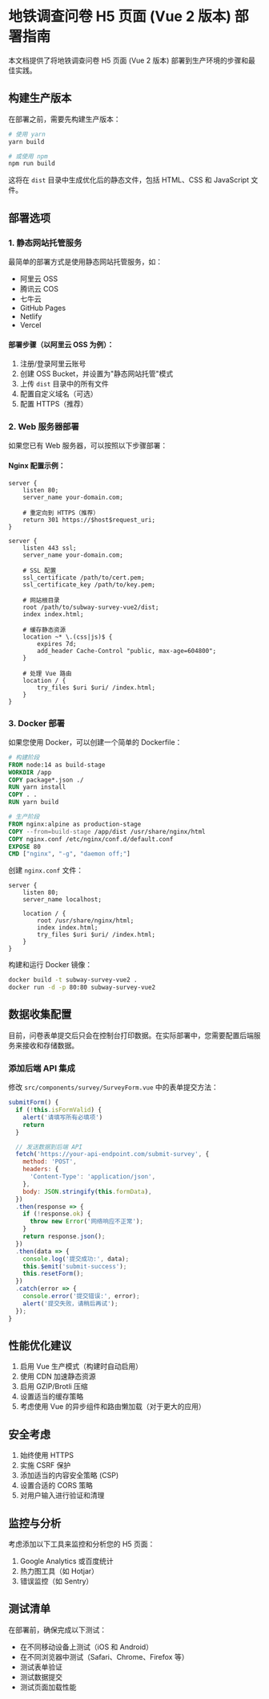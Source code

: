 # 地铁调查问卷 H5 页面 (Vue 2 版本) 部署指南

本文档提供了将地铁调查问卷 H5 页面 (Vue 2 版本) 部署到生产环境的步骤和最佳实践。

## 构建生产版本

在部署之前，需要先构建生产版本：

```bash
# 使用 yarn
yarn build

# 或使用 npm
npm run build
```

这将在 `dist` 目录中生成优化后的静态文件，包括 HTML、CSS 和 JavaScript 文件。

## 部署选项

### 1. 静态网站托管服务

最简单的部署方式是使用静态网站托管服务，如：

- 阿里云 OSS
- 腾讯云 COS
- 七牛云
- GitHub Pages
- Netlify
- Vercel

#### 部署步骤（以阿里云 OSS 为例）：

1. 注册/登录阿里云账号
2. 创建 OSS Bucket，并设置为"静态网站托管"模式
3. 上传 `dist` 目录中的所有文件
4. 配置自定义域名（可选）
5. 配置 HTTPS（推荐）

### 2. Web 服务器部署

如果您已有 Web 服务器，可以按照以下步骤部署：

#### Nginx 配置示例：

```nginx
server {
    listen 80;
    server_name your-domain.com;

    # 重定向到 HTTPS（推荐）
    return 301 https://$host$request_uri;
}

server {
    listen 443 ssl;
    server_name your-domain.com;

    # SSL 配置
    ssl_certificate /path/to/cert.pem;
    ssl_certificate_key /path/to/key.pem;

    # 网站根目录
    root /path/to/subway-survey-vue2/dist;
    index index.html;

    # 缓存静态资源
    location ~* \.(css|js)$ {
        expires 7d;
        add_header Cache-Control "public, max-age=604800";
    }

    # 处理 Vue 路由
    location / {
        try_files $uri $uri/ /index.html;
    }
}
```

### 3. Docker 部署

如果您使用 Docker，可以创建一个简单的 Dockerfile：

```dockerfile
# 构建阶段
FROM node:14 as build-stage
WORKDIR /app
COPY package*.json ./
RUN yarn install
COPY . .
RUN yarn build

# 生产阶段
FROM nginx:alpine as production-stage
COPY --from=build-stage /app/dist /usr/share/nginx/html
COPY nginx.conf /etc/nginx/conf.d/default.conf
EXPOSE 80
CMD ["nginx", "-g", "daemon off;"]
```

创建 `nginx.conf` 文件：

```nginx
server {
    listen 80;
    server_name localhost;

    location / {
        root /usr/share/nginx/html;
        index index.html;
        try_files $uri $uri/ /index.html;
    }
}
```

构建和运行 Docker 镜像：

```bash
docker build -t subway-survey-vue2 .
docker run -d -p 80:80 subway-survey-vue2
```

## 数据收集配置

目前，问卷表单提交后只会在控制台打印数据。在实际部署中，您需要配置后端服务来接收和存储数据。

### 添加后端 API 集成

修改 `src/components/survey/SurveyForm.vue` 中的表单提交方法：

```javascript
submitForm() {
  if (!this.isFormValid) {
    alert('请填写所有必填项')
    return
  }

  // 发送数据到后端 API
  fetch('https://your-api-endpoint.com/submit-survey', {
    method: 'POST',
    headers: {
      'Content-Type': 'application/json',
    },
    body: JSON.stringify(this.formData),
  })
  .then(response => {
    if (!response.ok) {
      throw new Error('网络响应不正常');
    }
    return response.json();
  })
  .then(data => {
    console.log('提交成功:', data);
    this.$emit('submit-success');
    this.resetForm();
  })
  .catch(error => {
    console.error('提交错误:', error);
    alert('提交失败，请稍后再试');
  });
}
```

## 性能优化建议

1. 启用 Vue 生产模式（构建时自动启用）
2. 使用 CDN 加速静态资源
3. 启用 GZIP/Brotli 压缩
4. 设置适当的缓存策略
5. 考虑使用 Vue 的异步组件和路由懒加载（对于更大的应用）

## 安全考虑

1. 始终使用 HTTPS
2. 实施 CSRF 保护
3. 添加适当的内容安全策略 (CSP)
4. 设置合适的 CORS 策略
5. 对用户输入进行验证和清理

## 监控与分析

考虑添加以下工具来监控和分析您的 H5 页面：

1. Google Analytics 或百度统计
2. 热力图工具（如 Hotjar）
3. 错误监控（如 Sentry）

## 测试清单

在部署前，确保完成以下测试：

- 在不同移动设备上测试（iOS 和 Android）
- 在不同浏览器中测试（Safari、Chrome、Firefox 等）
- 测试表单验证
- 测试数据提交
- 测试页面加载性能